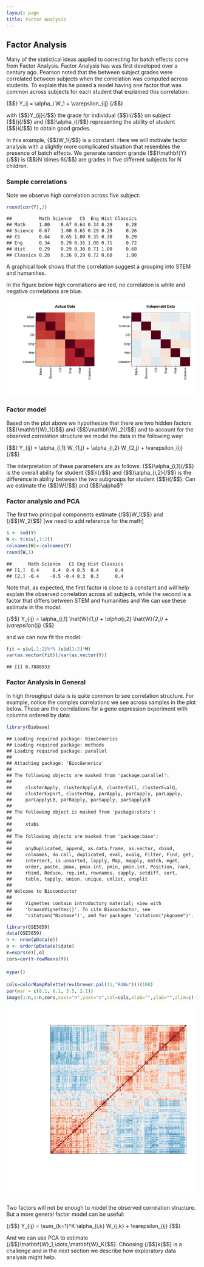 ```yaml
---
layout: page
title: Factor Analysis
---
```




## Factor Analysis


Many of the statistical ideas applied to correcting for batch effects come from Factor Analysis. Factor Analysis has was first developed over a century ago. Pearson noted that the between subject grades were correlated between subjects when the correlation was computed across students. To explain this he posed a model having one factor that was common across subjects for each student that explained this correlation:

{$$}
Y_ij = \alpha_i W_1 + \varepsilon_{ij}
{/$$}

with {$$}Y_{ij}{/$$} the grade for individual {$$}i{/$$} on subject {$$}j{/$$} and {$$}\alpha_i{/$$} representing the ability of student {$$}i{/$$} to obtain good grades. 

In this example, {$$}W_1{/$$} is a constant. Here we will motivate factor analysis with a slightly more complicated situation that resembles the presence of batch effects. We generate random grande
{$$}\mathbf{Y}{/$$} is {$$}N \times 6{/$$} are grades in five different subjects for N children. 



### Sample correlations

Note we observe high correlation across five subject:

```r
round(cor(Y),2)
```

```
##          Math Science   CS  Eng Hist Classics
## Math     1.00    0.67 0.64 0.34 0.29     0.28
## Science  0.67    1.00 0.65 0.29 0.29     0.26
## CS       0.64    0.65 1.00 0.35 0.30     0.29
## Eng      0.34    0.29 0.35 1.00 0.71     0.72
## Hist     0.29    0.29 0.30 0.71 1.00     0.68
## Classics 0.28    0.26 0.29 0.72 0.68     1.00
```

A graphical look shows that the correlation suggest a grouping into STEM and humanities.

In the figure below high correlations are red, no correlation is white and negative correlations are blue.

![Images of correlation between columns. High correlation is red, no correlation is white and negative correlation is blue.](images/R/factor_analysis-correlation_images-1.png) 


### Factor model

Based on the plot above we hypothesize that there are two hidden factors {$$}\mathbf{W}_1{/$$} and {$$}\mathbf{W}_2{/$$} and to account for the observed correlation structure we model the data in the following way:

{$$}
Y_{ij} = \alpha_{i,1} W_{1,j} + \alpha_{i,2} W_{2,j} + \varepsilon_{ij}
{/$$}

The interpretation of these parameters are as follows: {$$}\alpha_{i,1}{/$$} is the overall ability for student {$$}i{/$$} and {$$}\alpha_{i,2}{/$$} is the  difference in ability between the two subgroups for student {$$}i{/$$}. Can we estimate the {$$}W{/$$} and {$$}\alpha$? 

### Factor analysis and PCA

The first two principal components estimate {/$$}W_1{$$} and {/$$}W_2{$$} [we need to add reference for the math]


```r
s <- svd(Y)
W <- t(s$v[,1:2])
colnames(W)<-colnames(Y)
round(W,1)
```

```
##      Math Science   CS Eng Hist Classics
## [1,]  0.4     0.4  0.4 0.5  0.4      0.4
## [2,] -0.4    -0.5 -0.4 0.3  0.3      0.4
```

Note that, as expected, the first factor is close to a constant and will help explain the observed correlation across all subjects, while the second is a factor that differs between STEM and humanities and 
We can use these estimate in the model:

{/$$}
Y_{ij} = \alpha_{i,1} \hat{W}_{1,j} + \alpha_{i,2} \hat{W}_{2,j} + \varepsilon_{ij}
{$$}
 
and we can now fit the model:


```r
fit = s$u[,1:2]%*% (s$d[1:2]*W)
var(as.vector(fit))/var(as.vector(Y))
```

```
## [1] 0.7880933
```


### Factor Analysis in General

In high throughput data is is quite common to see correlation structure. For example, notice the complex correlations we see across samples in the plot below. These are the correlations for a gene expression experiment with columns ordered by data:


```r
library(Biobase)
```

```
## Loading required package: BiocGenerics
## Loading required package: methods
## Loading required package: parallel
## 
## Attaching package: 'BiocGenerics'
## 
## The following objects are masked from 'package:parallel':
## 
##     clusterApply, clusterApplyLB, clusterCall, clusterEvalQ,
##     clusterExport, clusterMap, parApply, parCapply, parLapply,
##     parLapplyLB, parRapply, parSapply, parSapplyLB
## 
## The following object is masked from 'package:stats':
## 
##     xtabs
## 
## The following objects are masked from 'package:base':
## 
##     anyDuplicated, append, as.data.frame, as.vector, cbind,
##     colnames, do.call, duplicated, eval, evalq, Filter, Find, get,
##     intersect, is.unsorted, lapply, Map, mapply, match, mget,
##     order, paste, pmax, pmax.int, pmin, pmin.int, Position, rank,
##     rbind, Reduce, rep.int, rownames, sapply, setdiff, sort,
##     table, tapply, union, unique, unlist, unsplit
## 
## Welcome to Bioconductor
## 
##     Vignettes contain introductory material; view with
##     'browseVignettes()'. To cite Bioconductor, see
##     'citation("Biobase")', and for packages 'citation("pkgname")'.
```

```r
library(GSE5859)
data(GSE5859)
n <- nrow(pData(e))
o <- order(pData(e)$date)
Y=exprs(e)[,o]
cors=cor(Y-rowMeans(Y))

mypar()

cols=colorRampPalette(rev(brewer.pal(11,"RdBu")))(100)
par(mar = c(8.1, 8.1, 3.5, 2.1))
image(1:n,1:n,cors,xaxt="n",yaxt="n",col=cols,xlab="",ylab="",zlim=c(-1,1))
```

![Image of correlations. Cell i,j  represents correlation between samples i and j. Red is high, white is 0 and red is negative.](images/R/factor_analysis-gene_expression_correlations-1.png) 

Two factors will not be enough to model the observed correlation structure. But a more general factor model can be useful:

{/$$}
Y_{ij} = \sum_{k=1}^K \alpha_{i,k} W_{j,k} + \varepsilon_{ij}
{$$}

And we can use PCA to estimate {/$$}\mathbf{W}_1,\dots,\mathbf{W}_K{$$}. Choosing {/$$}k{$$} is a challenge and in the next section we describe how exploratory data analysis might help.


